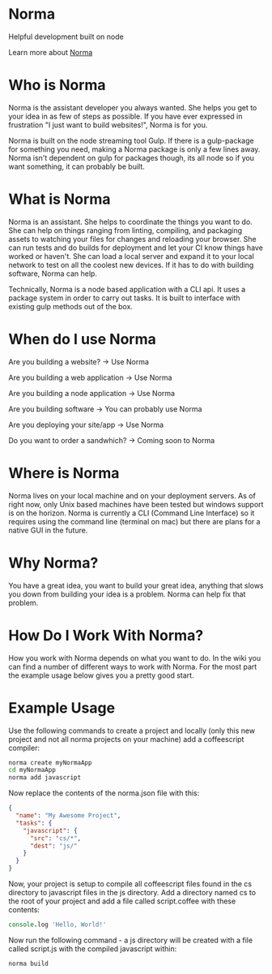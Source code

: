 Norma
===

Helpful development built on node

Learn more about [Norma](http://en.wikipedia.org/wiki/Norma_Cenva)

# Who is Norma

Norma is the assistant developer you always wanted. She helps you get to
your idea in as few of steps as possible. If you have ever expressed in
frustration "I just want to build websites!", Norma is for you.

Norma is built on the node streaming tool Gulp. If there is a gulp-package
for something you need, making a Norma package is only a few lines away. Norma
isn't dependent on gulp for packages though, its all node so if you want
something, it can probably be built.


# What is Norma

Norma is an assistant. She helps to coordinate the things you want to do.
She can help on things ranging from linting, compiling, and packaging assets
to watching your files for changes and reloading your browser. She can run
tests and do builds for deployment and let your CI know things have worked
or haven't. She can load a local server and expand it to your local network
to test on all the coolest new devices. If it has to do with building software,
Norma can help.

Technically, Norma is a node based application with a CLI api. It uses a
package system in order to carry out tasks. It is built to interface
with existing gulp methods out of the box.


# When do I use Norma

Are you building a website? -> Use Norma

Are you building a web application -> Use Norma

Are you building a node application -> Use Norma

Are you building software -> You can probably use Norma

Are you deploying your site/app -> Use Norma

Do you want to order a sandwhich? -> Coming soon to Norma


# Where is Norma

Norma lives on your local machine and on your deployment servers.
As of right now, only Unix based machines have been tested but windows
support is on the horizon. Norma is currently a CLI (Command Line Interface)
so it requires using the command line (terminal on mac) but there are plans
for a native GUI in the future.


# Why Norma?

You have a great idea, you want to build your great idea, anything that slows
you down from building your idea is a problem. Norma can help fix
that problem.

# How Do I Work With Norma?

How you work with Norma depends on what you want to do. In the wiki you
can find a number of different ways to work with Norma. For the most
part the example usage below gives you a pretty good start.


# Example Usage

Use the following commands to create a project and locally (only this new
project and not all norma projects on your machine) add a coffeescript compiler:

````bash
norma create myNormaApp
cd myNormaApp
norma add javascript
````

Now replace the contents of the norma.json file with this:

````json
{
  "name": "My Awesome Project",
  "tasks": {
    "javascript": {
      "src": "cs/*",
      "dest": "js/"
    }
  }
}
````

Now, your project is setup to compile all coffeescript files found in the cs
directory to javascript files in the js directory.  Add a directory named cs to
the root of your project and add a file called script.coffee with these
contents:

````coffeescript
console.log 'Hello, World!'
````

Now run the following command - a js directory will be created with a file
called script.js with the compiled javascript within:

````bash
norma build
````
